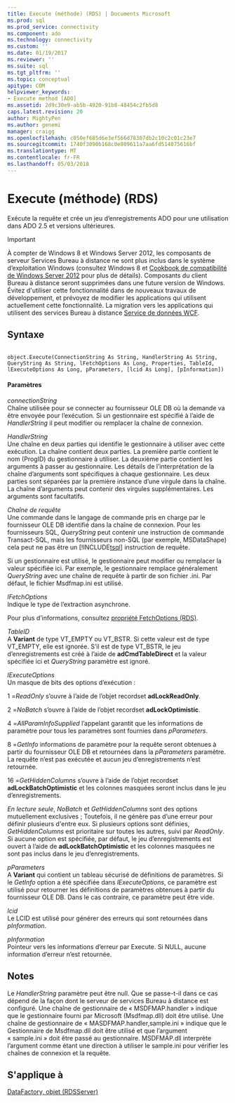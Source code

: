 ```yaml
---
title: Execute (méthode) (RDS) | Documents Microsoft
ms.prod: sql
ms.prod_service: connectivity
ms.component: ado
ms.technology: connectivity
ms.custom: ''
ms.date: 01/19/2017
ms.reviewer: ''
ms.suite: sql
ms.tgt_pltfrm: ''
ms.topic: conceptual
apitype: COM
helpviewer_keywords:
- Execute method [ADO]
ms.assetid: 2d9c30e9-ab5b-4920-91b8-48454c2fb5d8
caps.latest.revision: 20
author: MightyPen
ms.author: genemi
manager: craigg
ms.openlocfilehash: c050ef685d6e3ef566d78307db2c10c2c01c23e7
ms.sourcegitcommit: 1740f3090b168c0e809611a7aa6fd514075616bf
ms.translationtype: MT
ms.contentlocale: fr-FR
ms.lasthandoff: 05/03/2018
---
```

# <a name="execute-method-rds"></a>Execute (méthode) (RDS)
Exécute la requête et crée un jeu d’enregistrements ADO pour une utilisation dans ADO 2.5 et versions ultérieures.  
  
> [!IMPORTANT]
>  À compter de Windows 8 et Windows Server 2012, les composants de serveur Services Bureau à distance ne sont plus inclus dans le système d’exploitation Windows (consultez Windows 8 et [Cookbook de compatibilité de Windows Server 2012](https://www.microsoft.com/en-us/download/details.aspx?id=27416) pour plus de détails). Composants du client Bureau à distance seront supprimées dans une future version de Windows. Évitez d'utiliser cette fonctionnalité dans de nouveaux travaux de développement, et prévoyez de modifier les applications qui utilisent actuellement cette fonctionnalité. La migration vers les applications qui utilisent des services Bureau à distance [Service de données WCF](http://go.microsoft.com/fwlink/?LinkId=199565).  
  
## <a name="syntax"></a>Syntaxe  
  
```  
  
object.Execute(ConnectionString As String, HandlerString As String, QueryString As String, lFetchOptions As Long, Properties, TableId, lExecuteOptions As Long, pParameters, [lcid As Long], [pInformation])  
```  
  
#### <a name="parameters"></a>Paramètres  
 *connectionString*  
 Chaîne utilisée pour se connecter au fournisseur OLE DB où la demande va être envoyée pour l’exécution. Si un gestionnaire est spécifié à l’aide de *HandlerString* il peut modifier ou remplacer la chaîne de connexion.  
  
 *HandlerString*  
 Une chaîne en deux parties qui identifie le gestionnaire à utiliser avec cette exécution. La chaîne contient deux parties. La première partie contient le nom (ProgID) du gestionnaire à utiliser. La deuxième partie contient les arguments à passer au gestionnaire. Les détails de l’interprétation de la chaîne d’arguments sont spécifiques à chaque gestionnaire. Les deux parties sont séparées par la première instance d’une virgule dans la chaîne. La chaîne d’arguments peut contenir des virgules supplémentaires. Les arguments sont facultatifs.  
  
 *Chaîne de requête*  
 Une commande dans le langage de commande pris en charge par le fournisseur OLE DB identifié dans la chaîne de connexion. Pour les fournisseurs SQL, *QueryString* peut contenir une instruction de commande Transact-SQL, mais les fournisseurs non-SQL (par exemple, MSDataShape) cela peut ne pas être un [!INCLUDE[tsql](../../../includes/tsql_md.md)] instruction de requête.  
  
 Si un gestionnaire est utilisé, le gestionnaire peut modifier ou remplacer la valeur spécifiée ici. Par exemple, le gestionnaire remplace généralement *QueryString* avec une chaîne de requête à partir de son fichier .ini. Par défaut, le fichier Msdfmap.ini est utilisé.  
  
 *lFetchOptions*  
 Indique le type de l’extraction asynchrone.  
  
 Pour plus d’informations, consultez [propriété FetchOptions (RDS)](../../../ado/reference/rds-api/fetchoptions-property-rds.md).  
  
 *TableID*  
 A **Variant** de type VT_EMPTY ou VT_BSTR. Si cette valeur est de type VT_EMPTY, elle est ignorée. S’il est de type VT_BSTR, le jeu d’enregistrements est créé à l’aide de **adCmdTableDirect** et la valeur spécifiée ici et *QueryString* paramètre est ignoré.  
  
 *lExecuteOptions*  
 Un masque de bits des options d’exécution :  
  
 1 =*ReadOnly* s’ouvre à l’aide de l’objet recordset **adLockReadOnly**.  
  
 2 =*NoBatch* s’ouvre à l’aide de l’objet recordset **adLockOptimistic**.  
  
 4 =*AllParamInfoSupplied* l’appelant garantit que les informations de paramètre pour tous les paramètres sont fournies dans *pParameters*.  
  
 8 =*GetInfo* informations de paramètre pour la requête seront obtenues à partir du fournisseur OLE DB et retournées dans la *pParameters* paramètre. La requête n’est pas exécutée et aucun jeu d’enregistrements n’est retournée.  
  
 16 =*GetHiddenColumns* s’ouvre à l’aide de l’objet recordset **adLockBatchOptimistic** et les colonnes masquées seront inclus dans le jeu d’enregistrements.  
  
 *En lecture seule*, *NoBatch* et *GetHiddenColumns* sont des options mutuellement exclusives ; Toutefois, il ne génère pas d’une erreur pour définir plusieurs d'entre eux. Si plusieurs options sont définies, *GetHiddenColumns* est prioritaire sur toutes les autres, suivi par *ReadOnly*. Si aucune option est spécifiée, par défaut, le jeu d’enregistrements est ouvert à l’aide de **adLockBatchOptimistic** et les colonnes masquées ne sont pas inclus dans le jeu d’enregistrements.  
  
 *pParameters*  
 A **Variant** qui contient un tableau sécurisé de définitions de paramètres. Si le *GetInfo* option a été spécifiée dans *lExecuteOptions*, ce paramètre est utilisé pour retourner les définitions de paramètres obtenues à partir du fournisseur OLE DB. Dans le cas contraire, ce paramètre peut être vide.  
  
 *lcid*  
 Le LCID est utilisé pour générer des erreurs qui sont retournées dans *pInformation*.  
  
 *pInformation*  
 Pointeur vers les informations d’erreur par Execute. Si NULL, aucune information d’erreur n’est retournée.  
  
## <a name="remarks"></a>Notes  
 Le *HandlerString* paramètre peut être null. Que se passe-t-il dans ce cas dépend de la façon dont le serveur de services Bureau à distance est configuré. Une chaîne de gestionnaire de « MSDFMAP.handler » indique que le gestionnaire fourni par Microsoft (Msdfmap.dll) doit être utilisé. Une chaîne de gestionnaire de « MASDFMAP.handler,sample.ini » indique que le Gestionnaire de Msdfmap.dll doit être utilisé et que l’argument « sample.ini » doit être passé au gestionnaire. MSDFMAP.dll interprète l’argument comme étant une direction à utiliser le sample.ini pour vérifier les chaînes de connexion et la requête.  
  
## <a name="applies-to"></a>S'applique à  
 [DataFactory, objet (RDSServer)](../../../ado/reference/rds-api/datafactory-object-rdsserver.md)


